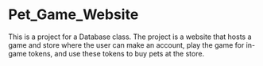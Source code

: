 # Pet_Game_Website
This is a project for a Database class. The project is a website that hosts a game and store where the user can make an account, play the game for in-game tokens, and use these tokens to buy pets at the store.
